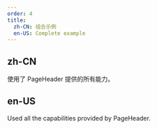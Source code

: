 ```yaml
---
order: 4
title:
  zh-CN: 组合示例
  en-US: Complete example
---
```


## zh-CN

使用了 PageHeader 提供的所有能力。

## en-US

Used all the capabilities provided by PageHeader.
